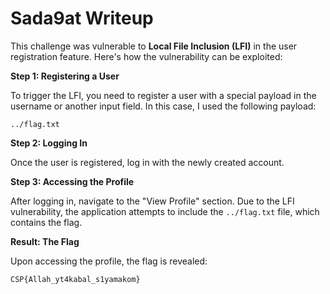 # Sada9at Writeup

This challenge was vulnerable to **Local File Inclusion (LFI)** in the user registration feature. Here's how the vulnerability can be exploited:

**Step 1: Registering a User**

To trigger the LFI, you need to register a user with a special payload in the username or another input field. In this case, I used the following payload:

```
../flag.txt
```

**Step 2: Logging In**

Once the user is registered, log in with the newly created account.

**Step 3: Accessing the Profile**

After logging in, navigate to the "View Profile" section. Due to the LFI vulnerability, the application attempts to include the `../flag.txt` file, which contains the flag.

**Result: The Flag**

Upon accessing the profile, the flag is revealed:

```
CSP{Allah_yt4kabal_s1yamakom}
```

